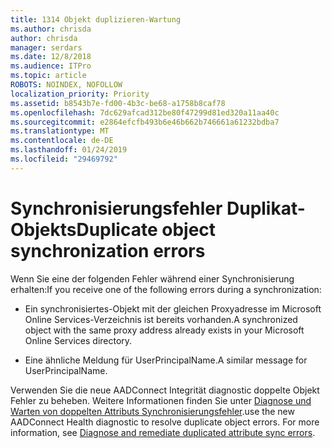 ```yaml
---
title: 1314 Objekt duplizieren-Wartung
ms.author: chrisda
author: chrisda
manager: serdars
ms.date: 12/8/2018
ms.audience: ITPro
ms.topic: article
ROBOTS: NOINDEX, NOFOLLOW
localization_priority: Priority
ms.assetid: b8543b7e-fd00-4b3c-be68-a1758b8caf78
ms.openlocfilehash: 7dc629afcad312be80f47299d81ed320a11aa40c
ms.sourcegitcommit: e2864efcfb493b6e46b662b746661a61232bdba7
ms.translationtype: MT
ms.contentlocale: de-DE
ms.lasthandoff: 01/24/2019
ms.locfileid: "29469792"
---
```

# <a name="duplicate-object-synchronization-errors"></a><span data-ttu-id="57932-102">Synchronisierungsfehler Duplikat-Objekts</span><span class="sxs-lookup"><span data-stu-id="57932-102">Duplicate object synchronization errors</span></span>

<span data-ttu-id="57932-103">Wenn Sie eine der folgenden Fehler während einer Synchronisierung erhalten:</span><span class="sxs-lookup"><span data-stu-id="57932-103">If you receive one of the following errors during a synchronization:</span></span>
  
- <span data-ttu-id="57932-104">Ein synchronisiertes-Objekt mit der gleichen Proxyadresse im Microsoft Online Services-Verzeichnis ist bereits vorhanden.</span><span class="sxs-lookup"><span data-stu-id="57932-104">A synchronized object with the same proxy address already exists in your Microsoft Online Services directory.</span></span>
    
- <span data-ttu-id="57932-105">Eine ähnliche Meldung für UserPrincipalName.</span><span class="sxs-lookup"><span data-stu-id="57932-105">A similar message for UserPrincipalName.</span></span>
    
<span data-ttu-id="57932-p101">Verwenden Sie die neue AADConnect Integrität diagnostic doppelte Objekt Fehler zu beheben. Weitere Informationen finden Sie unter [Diagnose und Warten von doppelten Attributs Synchronisierungsfehler](https://docs.microsoft.com/azure/active-directory/hybrid/how-to-connect-health-diagnose-sync-errors).</span><span class="sxs-lookup"><span data-stu-id="57932-p101">use the new AADConnect Health diagnostic to resolve duplicate object errors. For more information, see [Diagnose and remediate duplicated attribute sync errors](https://docs.microsoft.com/azure/active-directory/hybrid/how-to-connect-health-diagnose-sync-errors).</span></span>
  

